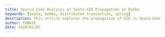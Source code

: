 ```yaml
---
title: Source Code Analysis of Seata-XID Propagation in Dubbo
keywords: [Seata, Dubbo, distributed transaction, spring]
description: This article explores the propagation of XID in Seata-Dubbo through source code analysis.
author: FUNKYE
date: 2020/01/01
---
```

